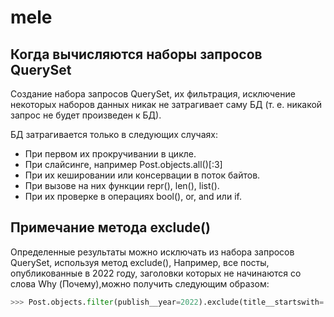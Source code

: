 # mele

## Когда вычисляются наборы запросов QuerySet
Создание набора запросов QuerySet, их фильтрация, исключение некоторых наборов данных никак не затрагивает саму БД (т. е. никакой запрос не будет произведен к БД).

БД затрагивается только в следующих случаях:
- При первом их прокручивании в цикле.
- При слайсинге, например Post.objects.all()[:3]
- При их кешировании или консервации в поток байтов.
- При вызове на них функции repr(), len(), list().
- При их проверке в операциях bool(), or, and или if.

## Примечание метода exclude()
Определенные результаты можно исключать из набора запросов QuerySet, используя метод exclude(), Например, все посты, опубликованные в 2022 году, заголовки которых не начинаются со слова Why (Почему),можно получить следующим образом:
```py
>>> Post.objects.filter(publish__year=2022).exclude(title__startswith='Why')
```

##
